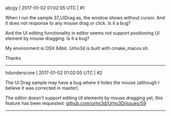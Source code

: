 abcjjy | 2017-01-02 01:02:05 UTC | #1

When I run the sample 37_UIDrag.as, the window shows without cursor. And it does not response to any mouse drag or click. Is it a bug?

And the UI editing functionality in editor seems not support positioning UI element by mouse dragging. Is it a bug?

My environment is OSX 64bit. Urho3d is built with cmake_macos.sh.

Thanks

-------------------------

hdunderscore | 2017-01-02 01:02:05 UTC | #2

The UI Drag sample may have a bug where it hides the mouse (although I believe it was corrected in master).

The editor doesn't support editing UI elements by mouse dragging yet, this feature has been requested: [github.com/urho3d/Urho3D/issues/59](https://github.com/urho3d/Urho3D/issues/59)

-------------------------

